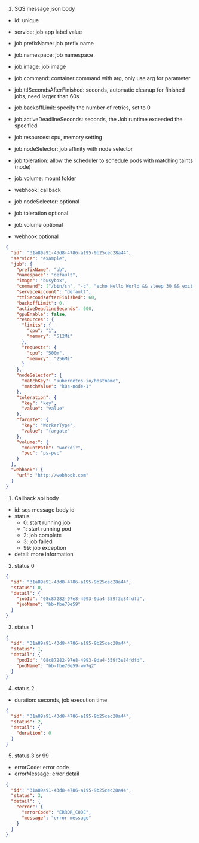 1. SQS message json body

- id: unique
- service: job app label value
- job.prefixName: job prefix name
- job.namespace: job namespace
- job.image: job image
- job.command: container command with arg, only use arg for parameter
- job.ttlSecondsAfterFinished: seconds, automatic cleanup for finished jobs, need larger than 60s
- job.backoffLimit: specify the number of retries, set to 0
- job.activeDeadlineSeconds: seconds, the Job runtime exceeded the specified
- job.resources: cpu, memory setting
- job.nodeSelector: job affinity with node selector
- job.toleration: allow the scheduler to schedule pods with matching taints (node)
- job.volume: mount folder
- webhook: callback

- job.nodeSelector: optional
- job.toleration optional
- job.volume optional
- webhook optional

```json
{
  "id": "31a89a91-43d8-4786-a195-9b25cec28a44",
  "service": "example",
  "job": {
    "prefixName": "bb",
    "namespace": "default",
    "image": "busybox",
    "command": ["/bin/sh", "-c", "echo Hello World && sleep 30 && exit 0"],
    "serviceAccount": "default",
    "ttlSecondsAfterFinished": 60,
    "backoffLimit": 0,
    "activeDeadlineSeconds": 600,
    "gpuEnable": false,
    "resources": {
      "limits": {
        "cpu": "1",
        "memory": "512Mi"
      },
      "requests": {
        "cpu": "500m",
        "memory": "256Mi"
      }
    },
    "nodeSelector": {
      "matchKey": "kubernetes.io/hostname",
      "matchValue": "k8s-node-1"
    },
    "toleration": {
      "key": "key",
      "value": "value"
    },
    "fargate": {
      "key": "WorkerType",
      "value": "fargate"
    },
    "volume:": {
      "mountPath": "workdir",
      "pvc": "ps-pvc"
    }
  },
  "webhook": {
    "url": "http://webhook.com"
  }
}
```

1. Callback api body

- id: sqs message body id
- status
  - 0: start running job
  - 1: start running pod
  - 2: job complete
  - 3: job failed
  - 99: job exception
- detail: more information

2. status 0

```json
{
  "id": "31a89a91-43d8-4786-a195-9b25cec28a44",
  "status": 0,
  "detail": {
    "jobId": "08c87282-97e8-4993-9da4-359f3e84fdfd",
    "jobName": "bb-fbe70e59"
  }
}
```

3. status 1

```json
{
  "id": "31a89a91-43d8-4786-a195-9b25cec28a44",
  "status": 1,
  "detail": {
    "podId": "08c87282-97e8-4993-9da4-359f3e84fdfd",
    "podName": "bb-fbe70e59-ww7g2"
  }
}
```

4. status 2

- duration: seconds, job execution time

```json
{
  "id": "31a89a91-43d8-4786-a195-9b25cec28a44",
  "status": 2,
  "detail": {
    "duration": 0
  }
}
```

5. status 3 or 99

- errorCode: error code
- errorMessage: error detail

```json
{
  "id": "31a89a91-43d8-4786-a195-9b25cec28a44",
  "status": 3,
  "detail": {
    "error": {
      "errorCode": "ERROR_CODE",
      "message": "error message"
    }
  }
}
```
